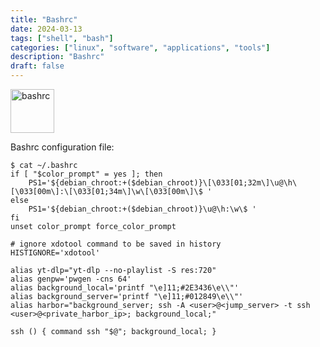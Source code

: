 ```yaml
---
title: "Bashrc"
date: 2024-03-13
tags: ["shell", "bash"]
categories: ["linux", "software", "applications", "tools"]
description: "Bashrc"
draft: false
---
```


<img src="https://upload.wikimedia.org/wikipedia/commons/thumb/4/4b/Bash_Logo_Colored.svg/2048px-Bash_Logo_Colored.svg.png" alt="bashrc" width="70" height="70">

Bashrc configuration file:

```shell
$ cat ~/.bashrc
if [ "$color_prompt" = yes ]; then
    PS1='${debian_chroot:+($debian_chroot)}\[\033[01;32m\]\u@\h\[\033[00m\]:\[\033[01;34m\]\w\[\033[00m\]\$ '
else
    PS1='${debian_chroot:+($debian_chroot)}\u@\h:\w\$ '
fi
unset color_prompt force_color_prompt

# ignore xdotool command to be saved in history
HISTIGNORE='xdotool'

alias yt-dlp="yt-dlp --no-playlist -S res:720"
alias genpw='pwgen -cns 64'
alias background_local='printf "\e]11;#2E3436\e\\"'
alias background_server='printf "\e]11;#012849\e\\"'
alias harbor="background_server; ssh -A <user>@<jump_server> -t ssh <user>@<private_harbor_ip>; background_local;"

ssh () { command ssh "$@"; background_local; }
```
